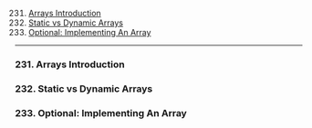 231. [Arrays Introduction](#231)
232. [Static vs Dynamic Arrays](#232)
233. [Optional: Implementing An Array](#233)

---

### 231. Arrays Introduction<a id='231'></a>

### 232. Static vs Dynamic Arrays<a id='232'></a>

### 233. Optional: Implementing An Array<a id='233'></a>
